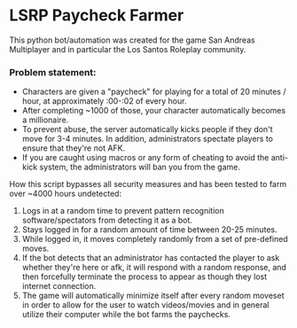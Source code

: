 # LSRP Paycheck Farmer


This python bot/automation was created for the game San Andreas Multiplayer and in particular the Los Santos Roleplay community.

### Problem statement: 

* Characters are given a "paycheck" for playing for a total of 20 minutes / hour, at approximately :00-:02 of every hour. 
* After completing ~1000 of those, your character automatically becomes a millionaire.
* To prevent abuse, the server automatically kicks people if they don't move for 3-4 minutes. In addition, administrators spectate players to ensure that they're not AFK.
* If you are caught using macros or any form of cheating to avoid the anti-kick system, the administrators will ban you from the game.

How this script bypasses all security measures and has been tested to farm over ~4000 hours undetected:
1. Logs in at a random time to prevent pattern recognition software/spectators from detecting it as a bot.
2. Stays logged in for a random amount of time between 20-25 minutes.
3. While logged in, it moves completely randomly from a set of pre-defined moves.
4. If the bot detects that an administrator has contacted the player to ask whether they're here or afk, it will respond with a random response, and then forcefully terminate the process to appear as though they lost internet connection.
5. The game will automatically minimize itself after every random moveset in order to allow for the user to watch videos/movies and in general utilize their computer while the bot farms the paychecks.

